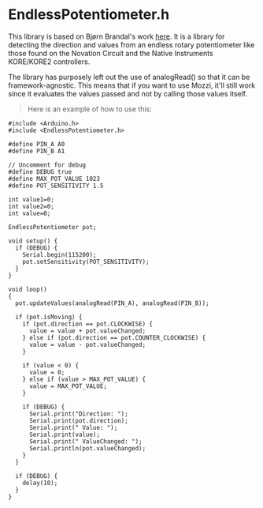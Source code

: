 # EndlessPotentiometer.h


This library is based on Bjørn Brandal's work [here](https://hackaday.io/project/171841-driveralgorithm-for-360-deg-endless-potentiometer).
It is a library for detecting the direction and values from an endless rotary potentiometer like those found on the Novation Circuit and
the Native Instruments KORE/KORE2 controllers.

The library has purposely left out the use of analogRead() so that it can be framework-agnostic. This means
that if you want to use Mozzi, it'll still work since it evaluates the values passed and not by calling those values itself.


> Here is an example of how to use this:

```
#include <Arduino.h>
#include <EndlessPotentiometer.h>

#define PIN_A A0
#define PIN_B A1

// Uncomment for debug
#define DEBUG true
#define MAX_POT_VALUE 1023
#define POT_SENSITIVITY 1.5

int value1=0;
int value2=0;
int value=0;

EndlessPotentiometer pot;

void setup() {
  if (DEBUG) {
    Serial.begin(115200);
    pot.setSensitivity(POT_SENSITIVITY);
  }
}

void loop()
{
  pot.updateValues(analogRead(PIN_A), analogRead(PIN_B));

  if (pot.isMoving) {
    if (pot.direction == pot.CLOCKWISE) {
      value = value + pot.valueChanged;
    } else if (pot.direction == pot.COUNTER_CLOCKWISE) {
      value = value - pot.valueChanged;
    }

    if (value < 0) {
      value = 0;
    } else if (value > MAX_POT_VALUE) {
      value = MAX_POT_VALUE;
    }

    if (DEBUG) {
      Serial.print("Direction: ");
      Serial.print(pot.direction);
      Serial.print(" Value: ");
      Serial.print(value);
      Serial.print(" ValueChanged: ");
      Serial.println(pot.valueChanged);
    }
  }

  if (DEBUG) {
    delay(10);
  }
}

```
